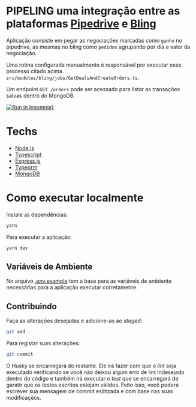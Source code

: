# PIPELING uma integração entre as plataformas [Pipedrive](https://www.pipedrive.com/) e [Bling](https://www.bling.com.br/)

Aplicação consiste em pegar as negociações marcadas como `ganho` no pipedrive, as mesmas no bling como `pedidos` agrupando por dia e valor da negociação.

Uma rotina configurada manualmente é responsável por executar esse processo citado acima. `src/modules/bling/jobs/GetDealsAndCreateOrders.ts`.

Um endpoint `GET /orders` pode ser acessado para listar as transações salvas dentro do MongoDB.

[![Run in Insomnia}](https://insomnia.rest/images/run.svg)](https://insomnia.rest/run/?label=pipeling&uri=https://github.com/deusimardamiao/pipeling/blob/master/insomnia.json)

# Techs
  * [Node.js](https://nodejs.org/en/)
  * [Typescript](https://www.typescriptlang.org/)
  * [Express.js](https://expressjs.com/pt-br/)
  * [Typeorm](https://typeorm.io/#/)
  * [MongoDB](https://www.mongodb.com/)

# Como executar localmente

Instale as dependências:

```bash
yarn
```

Para executar a aplicação:

```bash
yarn dev
```

## Variáveis de Ambiente

No arquivo [.env.example](./.env.example) tem a base para as variáveis de ambiente necessárias para a aplicação executar corretametne.

## Contribuindo

Faça as alterações desejadas e adicione-as ao _staged_:

```bash
git add .
```

Para registar suas alterações:

```bash
git commit
```
O Husky se encarregará do restante. Ele irá fazer com que o _lint_ seja executado verificando se você não deixou algum erro de lint indesejado dentro do código e também irá executar o _test_ que se encarregará de garatir que os testes escritos estejam válidos. Feito isso, você poderá escrever sua mensagem de commit eslitizada e com base nas suas modificaçẽos.
